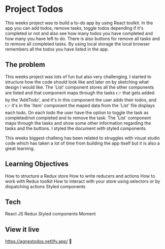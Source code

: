 # Project Todos

This weeks project was to build a to-do app by using React toolkit. In the app you can add todos, remove tasks, toggle todos depending if it's completed or not and also see how many todos you have completed and how many you have left to do. There is also buttons for remove all tasks and to remove all completed tasks. 
By using local storage the local browser remembers all the todos you have listed in the app.

## The problem

This weeks project was lots of fun but also very challenging. I started to structure how the code should look like and later on by sketching what design I would like.
The 'List' component stores all the other components are listed and that component maps through the tasks :point_right: that gets added by the 'AddTodo', and it's in this component the user adds their todos, and :point_right: it's in the 'Item' component the maped data from the 'List' file displays each todo. On each todo the user have the option to toggle the task as completed/not completed and to remove the task. The 'List' component maps through the tasks and show some other information regarding the tasks and the buttons.
I styled the document with styled components.

This weeks biggest challeng has been related to struggles with visual studio code which has taken a lot of time from building the app itself but it is also a great learning.  

## Learning Objectives
How to structure a Redux store
How to write reducers and actions
How to work with Redux toolkit 
How to interact with your store using selectors or by dispatching actions
Styled components

## Tech
React JS
Redux
Styled components
Moment

## View it live

https://agnestodos.netlify.app/ :star2:
